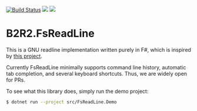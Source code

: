 [![Build Status](https://travis-ci.com/B2R2-org/FsReadLine.svg?branch=master)](https://travis-ci.com/B2R2-org/FsReadLine)
![](https://img.shields.io/github/license/B2R2-org/FsReadLine.svg?style=flat)
![](https://img.shields.io/nuget/vpre/B2R2.FsReadLine.svg?style=flat)

# B2R2.FsReadLine

This is a GNU readline implementation written purely in F#, which is inspired by
[this project](https://github.com/tonerdo/readline).

Currently FsReadLine minimally supports command line history, automatic tab
completion, and several keyboard shortcuts. Thus, we are widely open for PRs.

To see what this library does, simply run the demo project:

``` bash
$ dotnet run --project src/FsReadLine.Demo
```
